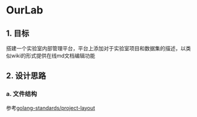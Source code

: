 # OurLab

## 1. 目标
搭建一个实验室内部管理平台，平台上添加对于实验室项目和数据集的描述，以类似wiki的形式提供在线md文档编辑功能

## 2. 设计思路
### a. 文件结构
参考[golang-standards/project-layout](https://github.com/golang-standards/project-layout)

